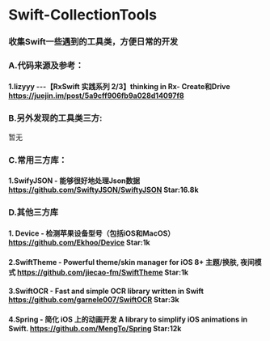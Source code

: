 # Swift-CollectionTools
### 收集Swift一些遇到的工具类，方便日常的开发

### A.代码来源及参考：
#### 1.lizyyy ---【RxSwift 实践系列 2/3】thinking in Rx- Create和Drive https://juejin.im/post/5a9cff906fb9a028d14097f8


### B.另外发现的工具类三方:

暂无

### C.常用三方库：

#### 1.SwifyJSON - 能够很好地处理Json数据 https://github.com/SwiftyJSON/SwiftyJSON Star:16.8k

### D.其他三方库

#### 1. Device - 检测苹果设备型号（包括iOS和MacOS）https://github.com/Ekhoo/Device Star:1k
#### 2.SwiftTheme - Powerful theme/skin manager for iOS 8+ 主题/换肤, 夜间模式 https://github.com/jiecao-fm/SwiftTheme Star:1k
#### 3.SwiftOCR - Fast and simple OCR library written in Swift https://github.com/garnele007/SwiftOCR Star:3k
#### 4.Spring - 简化 iOS 上的动画开发 A library to simplify iOS animations in Swift.  https://github.com/MengTo/Spring Star:12k
